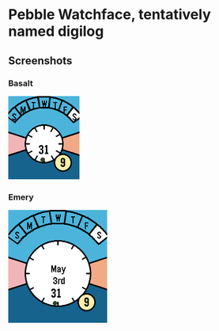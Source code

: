 # Pebble Watchface, tentatively named digilog

## Screenshots

### Basalt

![screenshot](screenshot_basalt.png)

### Emery

![screenshot](screenshot_emery.png)
